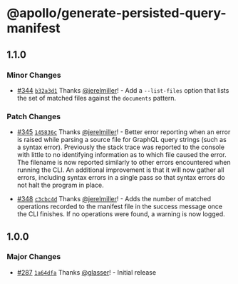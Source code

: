 # @apollo/generate-persisted-query-manifest

## 1.1.0

### Minor Changes

- [#344](https://github.com/apollographql/apollo-utils/pull/344) [`b32a3d1`](https://github.com/apollographql/apollo-utils/commit/b32a3d13aacde6372332efaa761d92087c5ac74e) Thanks [@jerelmiller](https://github.com/jerelmiller)! - Add a `--list-files` option that lists the set of matched files against the `documents` pattern.

### Patch Changes

- [#345](https://github.com/apollographql/apollo-utils/pull/345) [`145836c`](https://github.com/apollographql/apollo-utils/commit/145836c351e032e048975fc02eb90179582a5d9e) Thanks [@jerelmiller](https://github.com/jerelmiller)! - Better error reporting when an error is raised while parsing a source file for GraphQL query strings (such as a syntax error). Previously the stack trace was reported to the console with little to no identifying information as to which file caused the error. The filename is now reported similarly to other errors encountered when running the CLI. An additional improvement is that it will now gather all errors, including syntax errors in a single pass so that syntax errors do not halt the program in place.

- [#348](https://github.com/apollographql/apollo-utils/pull/348) [`c3cbc4d`](https://github.com/apollographql/apollo-utils/commit/c3cbc4dfa66ccf7645fed78a8ed249615f848ac7) Thanks [@jerelmiller](https://github.com/jerelmiller)! - Adds the number of matched operations recorded to the manifest file in the success message once the CLI finishes. If no operations were found, a warning is now logged.

## 1.0.0

### Major Changes

- [#287](https://github.com/apollographql/apollo-utils/pull/287) [`1a64dfa`](https://github.com/apollographql/apollo-utils/commit/1a64dfabc47d0d735473aecd23d540cab6737ca8) Thanks [@glasser](https://github.com/glasser)! - Initial release

